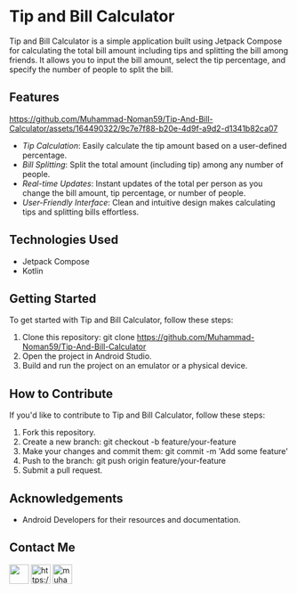 # Tip and Bill Calculator

Tip and Bill Calculator is a simple application built using Jetpack Compose for calculating the total bill amount including tips and splitting the bill among friends. It allows you to input the bill amount, select the tip percentage, and specify the number of people to split the bill.

## Features



https://github.com/Muhammad-Noman59/Tip-And-Bill-Calculator/assets/164490322/9c7e7f88-b20e-4d9f-a9d2-d1341b82ca07



- *Tip Calculation*: Easily calculate the tip amount based on a user-defined percentage.
- *Bill Splitting*: Split the total amount (including tip) among any number of people.
- *Real-time Updates*: Instant updates of the total per person as you change the bill amount, tip percentage, or number of people.
- *User-Friendly Interface*: Clean and intuitive design makes calculating tips and splitting bills effortless.

## Technologies Used

- Jetpack Compose
- Kotlin

## Getting Started

To get started with Tip and Bill Calculator, follow these steps:

1. Clone this repository: git clone https://github.com/Muhammad-Noman59/Tip-And-Bill-Calculator
2. Open the project in Android Studio.
3. Build and run the project on an emulator or a physical device.

## How to Contribute

If you'd like to contribute to Tip and Bill Calculator, follow these steps:

1. Fork this repository.
2. Create a new branch: git checkout -b feature/your-feature
3. Make your changes and commit them: git commit -m 'Add some feature'
4. Push to the branch: git push origin feature/your-feature
5. Submit a pull request.

## Acknowledgements

- Android Developers for their resources and documentation.

## Contact Me

<p align="left">  <a href="https://wa.me/923104881573" target="blank"><img align="center" src="https://seeklogo.com/images/W/whatsapp-icon-logo-BDC0A8063B-seeklogo.com.png" height="35" width="35" /></a> <a href="https://www.facebook.com/profile.php?id=100092720556743&mibextid=ZbWKwL" target="blank"><img align="center" src="https://raw.githubusercontent.com/rahuldkjain/github-profile-readme-generator/master/src/images/icons/Social/facebook.svg" alt="https://www.facebook.com/profile.php?id=100092720556743" height="35" width="35" /></a> <a href="https://linkedin.com/in/muhammad-noman59" target="blank"><img align="center" src="https://raw.githubusercontent.com/rahuldkjain/github-profile-readme-generator/master/src/images/icons/Social/linked-in-alt.svg" alt="muhammad-noman59" height="35" width="35" /></a> 
